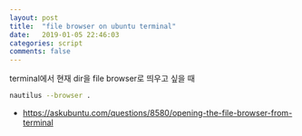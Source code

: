 ```yaml
---
layout: post
title:  "file browser on ubuntu terminal"
date:   2019-01-05 22:46:03
categories: script
comments: false
---
```


terminal에서 현재 dir을 file browser로 띄우고 싶을 때

``` sh
nautilus --browser .
```

* https://askubuntu.com/questions/8580/opening-the-file-browser-from-terminal
